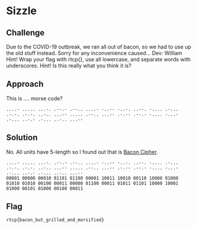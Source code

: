 #  Sizzle

## Challenge
Due to the COVID-19 outbreak, we ran all out of bacon, so we had to use up the old stuff instead. Sorry for any inconvenience caused...
Dev: William
 Hint! Wrap your flag with rtcp{}, use all lowercase, and separate words with underscores.
 Hint! Is this really what you think it is?



## Approach
This is .... morse code?
```
....- ..... ...-. .--.- .--.. ....- -..-- -..-. ..--. -.... .-... .-.-. .-.-. ..-.. ...-- ..... .--.. ...-- .-.-- .--.- -.... -...- .-... ..-.- .-... ..-.. ...--
```

## Solution
No. All units have 5-length so I found out that is [Bacon Cipher](https://en.wikipedia.org/wiki/Bacon%27s_cipher).
```
....- ..... ...-. .--.- .--.. ....- -..-- -..-. ..--. -.... .-... .-.-. .-.-. ..-.. ...-- ..... .--.. ...-- .-.-- .--.- -.... -...- .-... ..-.- .-... ..-.. ...--
00001 00000 00010 01101 01100 00001 10011 10010 00110 10000 01000 01010 01010 00100 00011 00000 01100 00011 01011 01101 10000 10001 01000 00101 01000 00100 00011
```

## Flag
```
rtcp{bacon_but_grilled_and_morsified}
```
